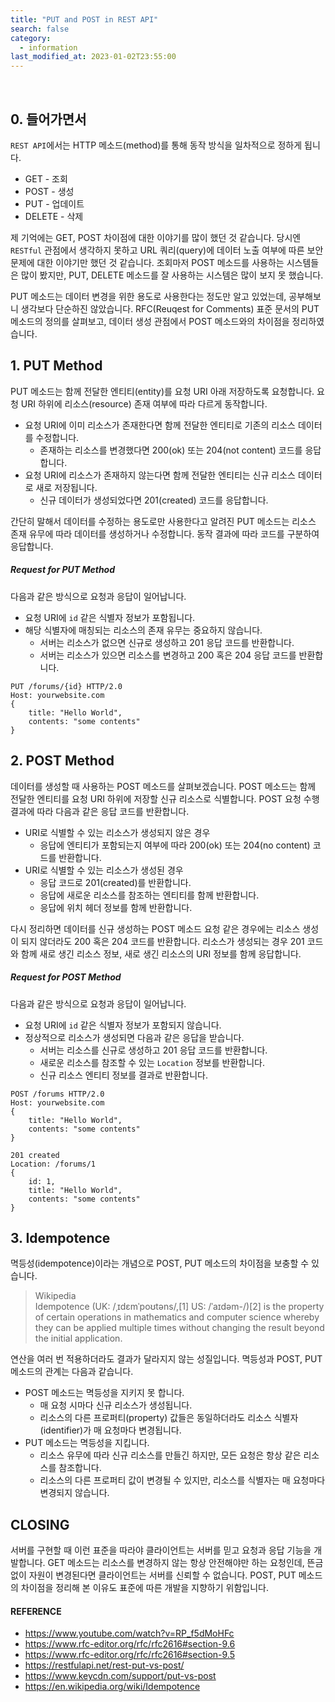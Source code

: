 ```yaml
---
title: "PUT and POST in REST API"
search: false
category:
  - information
last_modified_at: 2023-01-02T23:55:00
---
```


<br/>

## 0. 들어가면서

`REST API`에서는 HTTP 메소드(method)를 통해 동작 방식을 일차적으로 정하게 됩니다. 

* GET - 조회
* POST - 생성
* PUT - 업데이트
* DELETE - 삭제

제 기억에는 GET, POST 차이점에 대한 이야기를 많이 했던 것 같습니다. 
당시엔 `RESTful` 관점에서 생각하지 못하고 URL 쿼리(query)에 데이터 노출 여부에 따른 보안 문제에 대한 이야기만 했던 것 같습니다. 
조회마저 POST 메소드를 사용하는 시스템들은 많이 봤지만, PUT, DELETE 메소드를 잘 사용하는 시스템은 많이 보지 못 했습니다. 

PUT 메소드는 데이터 변경을 위한 용도로 사용한다는 정도만 알고 있었는데, 공부해보니 생각보다 단순하진 않았습니다. 
RFC(Reuqest for Comments) 표준 문서의 PUT 메소드의 정의를 살펴보고, 데이터 생성 관점에서 POST 메소드와의 차이점을 정리하였습니다. 

## 1. PUT Method

PUT 메소드는 함께 전달한 엔티티(entity)를 요청 URI 아래 저장하도록 요청합니다. 
요청 URI 하위에 리소스(resource) 존재 여부에 따라 다르게 동작합니다. 

* 요청 URI에 이미 리소스가 존재한다면 함께 전달한 엔티티로 기존의 리소스 데이터를 수정합니다.
    * 존재하는 리소스를 변경했다면 200(ok) 또는 204(not content) 코드를 응답합니다.
* 요청 URI에 리소스가 존재하지 않는다면 함께 전달한 엔티티는 신규 리소스 데이터로 새로 저장됩니다.
    * 신규 데이터가 생성되었다면 201(created) 코드를 응답합니다.

간단히 말해서 데이터를 수정하는 용도로만 사용한다고 알려진 PUT 메소드는 리소스 존재 유무에 따라 데이터를 생성하거나 수정합니다. 
동작 결과에 따라 코드를 구분하여 응답합니다. 

##### Request for PUT Method

다음과 같은 방식으로 요청과 응답이 일어납니다.

* 요청 URI에 `id` 같은 식별자 정보가 포함됩니다.
* 해당 식별자에 매칭되는 리소스의 존재 유무는 중요하지 않습니다.
    * 서버는 리소스가 없으면 신규로 생성하고 201 응답 코드를 반환합니다.
    * 서버는 리소스가 있으면 리소스를 변경하고 200 혹은 204 응답 코드를 반환합니다.

```
PUT /forums/{id} HTTP/2.0
Host: yourwebsite.com
{
    title: "Hello World",
    contents: "some contents"
}
```

## 2. POST Method

데이터를 생성할 때 사용하는 POST 메소드를 살펴보겠습니다. 
POST 메소드는 함께 전달한 엔티티를 요청 URI 하위에 저장할 신규 리소스로 식별합니다. 
POST 요청 수행 결과에 따라 다음과 같은 응답 코드를 반환합니다.

* URI로 식별할 수 있는 리소스가 생성되지 않은 경우
    * 응답에 엔티티가 포함되는지 여부에 따라 200(ok) 또는 204(no content) 코드를 반환합니다.
* URI로 식별할 수 있는 리소스가 생성된 경우
    * 응답 코드로 201(created)를 반환합니다.
    * 응답에 새로운 리소스를 참조하는 엔티티를 함께 반환합니다.
    * 응답에 위치 헤더 정보를 함께 반환합니다.

다시 정리하면 데이터를 신규 생성하는 POST 메소드 요청 같은 경우에는 리소스 생성이 되지 않더라도 200 혹은 204 코드를 반환합니다. 
리소스가 생성되는 경우 201 코드와 함께 새로 생긴 리소스 정보, 새로 생긴 리소스의 URI 정보를 함께 응답합니다.

##### Request for POST Method

다음과 같은 방식으로 요청과 응답이 일어납니다.

* 요청 URI에 `id` 같은 식별자 정보가 포함되지 않습니다.
* 정상적으로 리소스가 생성되면 다음과 같은 응답을 받습니다.
    * 서버는 리소스를 신규로 생성하고 201 응답 코드를 반환합니다.
    * 새로운 리소스를 참조할 수 있는 `Location` 정보를 반환합니다.
    * 신규 리소스 엔티티 정보를 결과로 반환합니다.

```
POST /forums HTTP/2.0
Host: yourwebsite.com
{
    title: "Hello World",
    contents: "some contents"
}

201 created
Location: /forums/1
{
    id: 1,
    title: "Hello World",
    contents: "some contents"
}
```

## 3. Idempotence

멱등성(idempotence)이라는 개념으로 POST, PUT 메소드의 차이점을 보충할 수 있습니다. 

> Wikipedia<br/>
> Idempotence (UK: /ˌɪdɛmˈpoʊtəns/,[1] US: /ˈaɪdəm-/)[2] is the property of certain operations in mathematics and computer science whereby they can be applied multiple times without changing the result beyond the initial application.

연산을 여러 번 적용하더라도 결과가 달라지지 않는 성질입니다. 
멱등성과 POST, PUT 메소드의 관계는 다음과 같습니다.

* POST 메소드는 멱등성을 지키지 못 합니다.
    * 매 요청 시마다 신규 리소스가 생성됩니다.
    * 리소스의 다른 프로퍼티(property) 값들은 동일하더라도 리소스 식별자(identifier)가 매 요청마다 변경됩니다.
* PUT 메소드는 멱등성을 지킵니다.
    * 리소스 유무에 따라 신규 리소스를 만들긴 하지만, 모든 요청은 항상 같은 리소스를 참조합니다. 
    * 리소스의 다른 프로퍼티 값이 변경될 수 있지만, 리소스를 식별자는 매 요청마다 변경되지 않습니다.

## CLOSING

서버를 구현할 때 이런 표준을 따라야 클라이언트는 서버를 믿고 요청과 응답 기능을 개발합니다. 
GET 메소드는 리소스를 변경하지 않는 항상 안전해야만 하는 요청인데, 뜬금없이 자원이 변경된다면 클라이언트는 서버를 신뢰할 수 없습니다. 
POST, PUT 메소드의 차이점을 정리해 본 이유도 표준에 따른 개발을 지향하기 위함입니다. 

#### REFERENCE

* <https://www.youtube.com/watch?v=RP_f5dMoHFc>
* <https://www.rfc-editor.org/rfc/rfc2616#section-9.6>
* <https://www.rfc-editor.org/rfc/rfc2616#section-9.5>
* <https://restfulapi.net/rest-put-vs-post/>
* <https://www.keycdn.com/support/put-vs-post>
* <https://en.wikipedia.org/wiki/Idempotence>